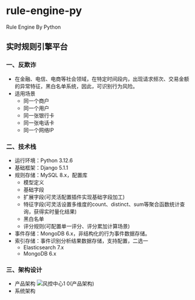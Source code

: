 # rule-engine-py
Rule Engine By Python
## 实时规则引擎平台
### 一、反欺诈
   - 在金融、电信、电商等社会领域，在特定时间段内，出现请求频次、交易金额的异常特征，黑白名单系统，因此，可识别行为风险。
   - 适用场景
      - 同一个商户
      - 同一个用户
      - 同一张银行卡
      - 同一张电话卡
      - 同一个网络IP
### 二、技术栈
   - 运行环境：Python 3.12.6
   - 基础框架：Django 5.1.1 
   - 规则存储：MySQL 8.x，配置库
      - 模型定义
      - 基础字段
      - 扩展字段(可灵活配置插件实现基础字段加工)
      - 特征字段(可灵活设置多维度的count、distinct、sum等聚合函数统计查询，获得实时量化结果)
      - 黑白名单
      - 评分规则(可配置单一评分、评分累加计算场景)
   - 事件存储：MongoDB 6.x，非结构化的行为事件数据存储。
   - 索引存储：事件识别分析结果数据存储，支持配置，二选一
      - Elasticsearch 7.x
      - MongoDB 6.x
### 三、架构设计
   - 产品架构
     ![风控中心1 0(产品架构)](https://github.com/user-attachments/assets/db7d32ed-a8fc-4e8d-9f69-b66e7fc9e1ed)
   - 系统架构
